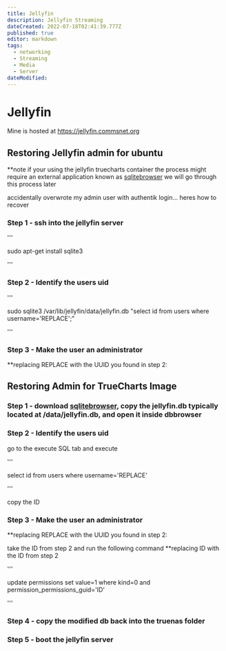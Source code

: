 ```yaml
---
title: Jellyfin
description: Jellyfin Streaming
dateCreated: 2022-07-18T02:41:39.777Z
published: true
editor: markdown
tags:
  - networking
  - Streaming
  - Media
  - Server
dateModified: 
---
```

# Jellyfin

Mine  is hosted at https://jellyfin.commsnet.org

## Restoring Jellyfin admin for ubuntu

**note if your using the jellyfin truecharts container the process might require an external application known as [sqlitebrowser](https://sqlitebrowser.org/dl/) we will go through this process later

accidentally overwrote my admin user with authentik login... heres how to recover

### Step 1 - ssh into the jellyfin server

'''

sudo apt-get install sqlite3

'''

### Step 2 - Identify the users uid

'''

sudo sqlite3 /var/lib/jellyfin/data/jellyfin.db "select id from users where username='REPLACE';"

'''

### Step 3 - Make the user an administrator

**replacing REPLACE with the UUID you found in step 2:

## Restoring Admin for TrueCharts Image

### Step 1 - download [sqlitebrowser](https://sqlitebrowser.org/dl/), copy the jellyfin.db typically located at /data/jellyfin.db, and open it inside dbbrowser

### Step 2 - Identify the users uid

go to the execute SQL tab and execute

'''

select id from users where username='REPLACE'

'''

copy the ID

### Step 3 - Make the user an administrator

**replacing REPLACE with the UUID you found in step 2:

take the ID from step 2 and run the following command **replacing ID with the ID from step 2

'''

update permissions set value=1 where kind=0 and permission_permissions_guid='ID'

'''

### Step 4 - copy the modified db back into the truenas folder

### Step 5 - boot the jellyfin server
